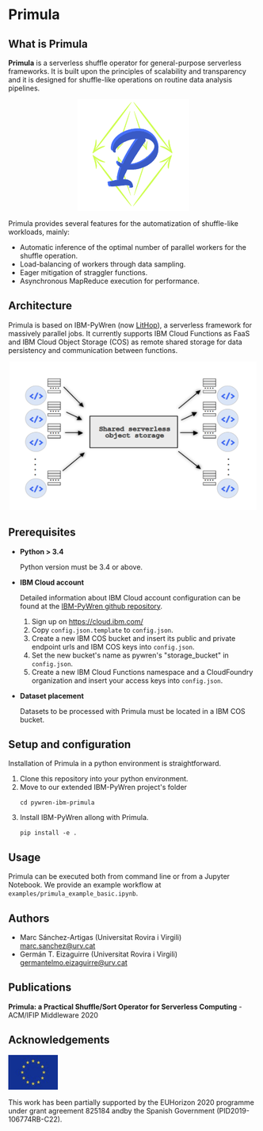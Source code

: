 # Primula

## What is Primula
      
**Primula** is a serverless shuffle operator for general-purpose serverless frameworks. It is built upon the principles of scalability and transparency and it is designed for shuffle-like operations on routine data analysis pipelines.  

<p align="center"> <img src="./images/logo_primula.png"
      width='225'/></p>
      
Primula provides several features for the automatization of shuffle-like workloads, mainly:
*  Automatic inference of the optimal number of parallel workers for the shuffle operation.
*  Load-balancing of workers through data sampling.
*  Eager mitigation of straggler functions.
*  Asynchronous MapReduce execution for performance.

## Architecture
Primula is based on IBM-PyWren (now [LitHop](https://github.com/lithops-cloud/lithops)), a serverless framework for massively parallel jobs. It currently supports IBM Cloud Functions as FaaS and IBM Cloud Object Storage (COS) as remote shared storage for data persistency and communication between functions.

<p align="center">
  <img src="./images/primula_architecture.png" width="500" height=300/>
</p>

## Prerequisites

* **Python > 3.4**

    Python version must be  3.4 or above.
    
* **IBM Cloud account**

    Detailed information about IBM Cloud account configuration can be found at the [IBM-PyWren github repository](https://github.com/lithops-cloud/lithops).
    1. Sign up on https://cloud.ibm.com/
    2. Copy `config.json.template` to `config.json`.
    3. Create a new IBM COS bucket and insert its public and private endpoint urls and IBM COS keys into `config.json`.
    4. Set the new bucket's name as pywren's "storage_bucket" in `config.json`.
    5. Create a new IBM Cloud Functions namespace and a CloudFoundry organization and insert your access keys into `config.json`.

* **Dataset placement**

    Datasets to be processed with Primula must be located in a IBM COS bucket.
    
## Setup and configuration

Installation of Primula in a python environment is straightforward.
1.  Clone this repository into your python environment.
2.  Move to our extended IBM-PyWren project's folder 
    ```
    cd pywren-ibm-primula
    ```
3. Install IBM-PyWren allong with Primula.
     ```
    pip install -e .
    ```
    

## Usage
Primula can be executed both from command line or from a Jupyter Notebook. We provide an example workflow at `examples/primula_example_basic.ipynb`.

## Authors
* Marc Sánchez-Artigas (Universitat Rovira i Virgili) [marc.sanchez@urv.cat](marc.sanchez@urv.cat)
* Germán T. Eizaguirre (Universitat Rovira i Virgili) [germantelmo.eizaguirre@urv.cat](germantelmo.eizaguirre@urv.cat)

## Publications
**Primula: a Practical Shuffle/Sort Operator for Serverless Computing** - ACM/IFIP Middleware 2020

## Acknowledgements
<img src="./images/europe.png" width="100" height=70/>


This work has been partially supported by the EUHorizon 2020 programme under grant agreement 825184 andby the Spanish Government (PID2019-106774RB-C22).
 
